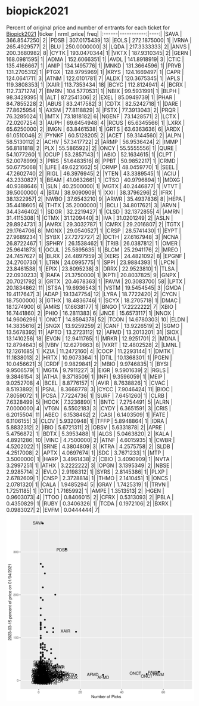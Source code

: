 # biopick2021
Percent of original price and number of entrants for each ticket for [Biopick2021](https://twitter.com/hashtag/Biopick2021)
|ticker |  nrml_price| freq|
|:------|-----------:|----:|
|SAVA   | 366.8547250|    2|
|PDSB   | 307.0175439|   13|
|EOLS   | 272.1875000|    1|
|VRNA   | 265.4929577|    2|
|BLU    | 250.0000000|    3|
|LQDA   | 217.3333333|    2|
|ANVS   | 200.3680982|    8|
|CYTK   | 193.0470344|    1|
|VKTX   | 187.9310345|    2|
|GERN   | 168.0981595|    1|
|ADMA   | 152.6066351|    1|
|AVDL   | 141.8918919|    3|
|CTIC   | 135.4166667|    1|
|ANIP   | 134.1495776|    1|
|MNKD   | 131.3664596|    1|
|PRVB   | 131.2705312|    1|
|PTGX   | 128.9795969|    1|
|KRYS   | 124.1669497|    1|
|CAPR   | 124.0641711|    3|
|ATNM   | 122.0101781|    7|
|ALDX   | 120.3675345|    1|
|APLS   | 119.3808353|    1|
|XAIR   | 113.7353434|   18|
|BCYC   | 112.8124941|    4|
|BCRX   | 112.7371274|    7|
|BMRN   | 104.5770531|    1|
|NBIX   |  99.5931991|    1|
|BLPH   |  98.3429395|    1|
|ALT    |  87.2541306|    2|
|EXEL   |  85.0949739|    1|
|PHAR   |  84.7855228|    2|
|ABUS   |  83.2417582|    3|
|CDTX   |  82.5242718|    1|
|DARE   |  77.8625954|    1|
|AXSM   |  77.8118829|    3|
|FSTX   |  77.3913043|    2|
|PRQR   |  76.3285024|    1|
|IMTX   |  73.1818182|    6|
|NGENF  |  73.1428571|    2|
|LCTX   |  72.0207254|    3|
|AUPH   |  69.6454948|    4|
|RCUS   |  65.6345566|    1|
|LXRX   |  65.6250000|    2|
|IMGN   |  63.8461538|    1|
|GRTS   |  63.6363636|    6|
|ARDX   |  61.0510046|    2|
|PYNKF  |  60.5128205|    2|
|ACET   |  59.3144560|    2|
|ALPN   |  58.5130112|    2|
|ACHV   |  57.3417722|    2|
|ARMP   |  56.9536424|    2|
|IMMP   |  56.8181818|    2|
|PLX    |  55.5865922|    2|
|ONCY   |  55.5555556|    1|
|QURE   |  54.1077260|    1|
|OCUP   |  53.2857143|    1|
|ABIO   |  52.1634615|    1|
|CLPT   |  52.0078999|    3|
|PIRS   |  51.6483516|    8|
|PPBT   |  50.9852217|    1|
|CRMD   |  50.6775068|    1|
|LIFE   |  49.6221662|    5|
|ORMP   |  48.0459770|    1|
|SEEL   |  47.2602740|    2|
|RIGL   |  46.3976945|    2|
|YTEN   |  43.3389545|    1|
|ACIU   |  43.2330827|    1|
|BEAM   |  41.0632661|    1|
|CTSO   |  40.9796894|    1|
|MDXG   |  40.9388646|    1|
|SLN    |  40.2500000|    1|
|MGTX   |  40.2446877|    1|
|VTVT   |  39.5000000|    4|
|BTAI   |  38.9090909|    1|
|XXII   |  38.3796296|    2|
|IFRX   |  38.1322957|    2|
|NWBO   |  37.6543210|    9|
|ARWR   |  35.4937836|    8|
|HEPA   |  35.4418605|    6|
|THTX   |  35.2000000|    1|
|BCLI   |  34.8017621|    3|
|ARVN   |  34.4346402|    1|
|SDGR   |  32.2219427|    1|
|CLSD   |  32.1372855|    4|
|AMRN   |  31.4115308|    1|
|CTMX   |  31.1209440|    3|
|IVA    |  31.0201249|    2|
|ASLN   |  29.8924731|    3|
|AMRX   |  29.3032787|    1|
|CMRX   |  29.2016807|    2|
|TGTX   |  29.1764706|    8|
|MGNX   |  29.0540527|    1|
|CRSP   |  28.5741430|    1|
|EYPT   |  27.9689234|    1|
|SYBX   |  27.7272727|    2|
|DCTH   |  27.6167948|    3|
|NCNA   |  26.8722467|    1|
|SPHRY  |  26.1538462|    1|
|TRIB   |  26.0387812|    1|
|OMER   |  25.9641873|    1|
|OCUL   |  25.5895635|    1|
|BLCM   |  25.2941176|    2|
|MREO   |  24.7457627|    8|
|BLRX   |  24.4897959|    3|
|XERS   |  24.4821092|    8|
|EPGNF  |  24.2700730|    1|
|LTRN   |  24.0995775|    1|
|SPPI   |  23.9884393|    1|
|LPCN   |  23.8461538|    1|
|EPIX   |  23.8095238|    3|
|DRRX   |  22.9523810|    1|
|TLSA   |  22.0930233|    1|
|RAFA   |  21.3750000|    1|
|KPTI   |  20.8037825|    9|
|GNPX   |  20.7021792|    3|
|GRTX   |  20.4678363|    1|
|PAVM   |  20.3083700|   58|
|LPTX   |  20.1834862|   11|
|STSA   |  19.6936543|    1|
|VSTM   |  19.5454545|    3|
|GMDA   |  19.4117647|    3|
|ADAP   |  19.1347754|   12|
|LYRA   |  18.7722420|    2|
|CYCN   |  18.7500000|    3|
|GTHX   |  18.4836746|    1|
|SCYX   |  18.2705718|    1|
|DMAC   |  18.1274900|    6|
|AMRS   |  17.6638177|    1|
|BNGO   |  17.2222222|    7|
|XBIO   |  16.7441860|    2|
|PHIO   |  16.2811383|    6|
|JNCE   |  15.6573117|    1|
|NNOX   |  14.9606296|    1|
|ONCT   |  14.8594378|   52|
|TCON   |  14.6780303|   10|
|ELDN   |  14.3835616|    2|
|SNGX   |  13.9259259|    2|
|CANF   |  13.9226519|    2|
|SGMO   |  13.5678392|   11|
|APTO   |  13.2723112|   12|
|AFMD   |  13.2013201|   31|
|SIOX   |  13.1410256|   18|
|EVGN   |  12.9411765|    1|
|MRKR   |  12.9251701|    2|
|MDNA   |  12.8794643|    6|
|VBIV   |  12.6279863|    8|
|VXRT   |  12.4802528|    2|
|LMNL   |  12.1261685|    1|
|KZIA   |  11.2472160|    4|
|COCP   |  11.2293144|    1|
|DMTK   |  11.1838013|    2|
|HRTX   |  10.9073364|    1|
|DTIL   |  10.1368301|    1|
|PGEN   |  10.0456621|    3|
|CRDF   |   9.9829841|    2|
|MBIO   |   9.9746835|    1|
|BYSI   |   9.9506579|    1|
|MGTA   |   9.7911227|    3|
|EIGR   |   9.5901639|    2|
|RGLS   |   9.3846154|    3|
|ATHA   |   9.3718509|    1|
|INFI   |   9.3596059|    1|
|MEIP   |   9.0252708|    4|
|BCEL   |   8.8776157|    1|
|AVIR   |   8.7638826|    1|
|CVAC   |   8.5193892|    1|
|PSNL   |   8.3668778|    3|
|CYCC   |   7.9046424|   11|
|BIOC   |   7.8059072|    1|
|PCSA   |   7.7224736|    1|
|SURF   |   7.6451260|    1|
|CLRB   |   7.6328499|    5|
|HOOK   |   7.3236890|    1|
|BNTC   |   7.2754491|    5|
|ALRN   |   7.0000000|    4|
|VTGN   |   6.5502183|    3|
|CYDY   |   6.3651591|    3|
|CRIS   |   6.2015504|   11|
|ABEO   |   6.1538462|    2|
|CASI   |   6.1403509|    1|
|FATE   |   6.1106155|    3|
|CLOV   |   5.9320948|    1|
|TFFP   |   5.8948864|    1|
|IDRA   |   5.8832312|    2|
|IBIO   |   5.6721311|    2|
|OBSV   |   5.6331878|    2|
|APRE   |   5.4756872|    1|
|BDTX   |   5.3953488|    1|
|ALGS   |   5.0463820|    2|
|KALA   |   4.8921286|   10|
|VINC   |   4.7500000|    2|
|ATNF   |   4.6015935|    1|
|CWBR   |   4.5202022|    1|
|SRNE   |   4.3804809|    3|
|KTRA   |   4.2575758|    2|
|SLDB   |   4.2517008|    2|
|APTX   |   4.0697674|    1|
|SDC    |   3.7671233|    1|
|MTP    |   3.5000000|    1|
|HARP   |   3.4961438|    2|
|CBIO   |   3.4090909|    1|
|NVTA   |   3.2997251|    1|
|ATHX   |   3.2222222|    3|
|OPGN   |   3.1395349|    2|
|NBSE   |   2.9285714|    2|
|EVLO   |   2.9198312|    1|
|SYRS   |   2.8145386|    1|
|PLXP   |   2.6782609|    1|
|CNSP   |   2.3728814|    1|
|THMO   |   2.1410451|    1|
|ONCS   |   2.0781320|    1|
|CALA   |   1.9485294|    5|
|GRAY   |   1.7425319|    1|
|TRVN   |   1.7251185|    1|
|OTIC   |   1.7165992|    1|
|AMPE   |   1.3513513|    2|
|HGEN   |   0.9603073|    4|
|TTOO   |   0.8406015|    2|
|CFRX   |   0.5313093|    2|
|PBLA   |   0.4350829|    1|
|RUBY   |   0.3406326|    1|
|TCDA   |   0.1972106|    2|
|BXRX   |   0.0983027|    2|
|EVFM   |   0.0444444|    7|
![retvspicks](biopicks.png?raw=true)
